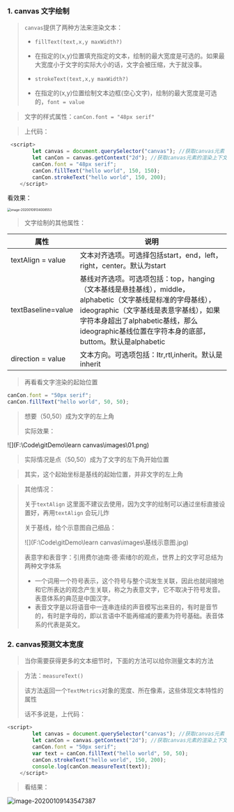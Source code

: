 ### 1. canvas 文字绘制

> `canvas`提供了两种方法来渲染文本：
>
> - `fillText(text,x,y maxWidth?)`
> - 在指定的(x,y)位置填充指定的文本，绘制的最大宽度是可选的。如果最大宽度小于文字的实际大小的话，文字会被压缩，大于就没事。
>
> - `strokeText(text,x,y maxWidth?)`
> - 在指定的(x,y)位置绘制文本边框(空心文字)，绘制的最大宽度是可选的，`font = value`

> 文字的样式属性：`canCon.font = "48px serif"`

> 上代码：

```js
 <script>
        let canvas = document.querySelector("canvas"); //获取canvas元素
        let canCon = canvas.getContext("2d"); //获取canvas元素的渲染上下文
        canCon.font = "48px serif";
        canCon.fillText("hello world", 150, 150);
        canCon.strokeText("hello world", 150, 200);
    </script>
```

看效果：

<img src="C:\Users\王雨波\AppData\Roaming\Typora\typora-user-images\image-20200109134008553.png" alt="image-20200109134008553" style="zoom:50%;" />

> 文字绘制的其他属性：

| 属性               | 说明                                                         |
| ------------------ | ------------------------------------------------------------ |
| textAlign = value  | 文本对齐选项。可选择包括start，end，left，right，center。默认为start |
| textBaseline=value | 基线对齐选项。可选项包括：top，hanging（文本基线是悬挂基线），middle，alphabetic（文字基线是标准的字母基线），ideographic（文字基线是表意字基线），如果字符本身超出了alphabetic基线，那么ideographic基线位置在字符本身的底部，buttom。默认是alphabetic |
| direction = value  | 文本方向。可选项包括：Itr,rtl,inherit。默认是inherit         |

> 再看看文字渲染的起始位置

```js
canCon.font = "50px serif";
canCon.fillText("hello world", 50, 50);
```

> 想要（50,50）成为文字的左上角
>
> 实际效果：

![](F:\Code\gitDemo\learn canvas\images\01.png)

> 实际情况是点（50,50）成为了文字的左下角开始位置

> 其实，这个起始坐标是基线的起始位置，并非文字的左上角

> 其他情况：
>
> 关于`textAlign` 这里面不建议去使用，因为文字的绘制可以通过坐标直接设置好，再用`textAlign` 会玩儿炸
>
> 关于基线，给个示意图自己细品：
>
> ![](F:\Code\gitDemo\learn canvas\images\基线示意图.jpg)
>
> 表意字和表音字：引用费尔迪南·德·索绪尔的观点，世界上的文字可总结为两种文字体系
>
> - 一个词用一个符号表示，这个符号与整个词发生关联，因此也就间接地和它所表达的观念产生关联，称之为表意文字，它不取决于符号发音。表意体系的典范是中国汉字。
> - 表音文字是以将语音中一连串连续的声音模写出来目的，有时是音节的，有时是字母的，即以言语中不能再缩减的要素为符号基础。表音体系的代表是英文。

### 2. canvas预测文本宽度

> 当你需要获得更多的文本细节时，下面的方法可以给你测量文本的方法

> 方法：`measureText()`
>
> 该方法返回一个`TextMetrics`对象的宽度、所在像素，这些体现文本特性的属性
>
> 话不多说是，上代码：

```js
<script>
        let canvas = document.querySelector("canvas"); //获取canvas元素
        let canCon = canvas.getContext("2d"); //获取canvas元素的渲染上下文
        canCon.font = "50px serif";
        var text = canCon.fillText("hello world", 50, 50);
        canCon.strokeText("hello world", 150, 200);
        console.log(canCon.measureText(text));
    </script>
```

> 看结果：

![image-20200109143547387](C:\Users\王雨波\AppData\Roaming\Typora\typora-user-images\image-20200109143547387.png)

